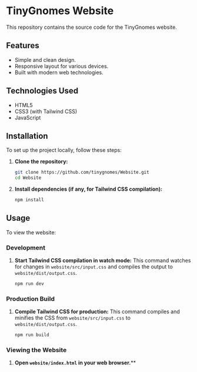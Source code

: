 # TinyGnomes Website

This repository contains the source code for the TinyGnomes website.

## Features

*   Simple and clean design.
*   Responsive layout for various devices.
*   Built with modern web technologies.

## Technologies Used

*   HTML5
*   CSS3 (with Tailwind CSS)
*   JavaScript

## Installation

To set up the project locally, follow these steps:

1.  **Clone the repository:**
    ```bash
    git clone https://github.com/tinygnomes/Website.git
    cd Website
    ```
2.  **Install dependencies (if any, for Tailwind CSS compilation):**
    ```bash
    npm install
    ```

## Usage

To view the website:

### Development

1.  **Start Tailwind CSS compilation in watch mode:**
    This command watches for changes in `website/src/input.css` and compiles the output to `website/dist/output.css`.
    ```bash
    npm run dev
    ```

### Production Build

1.  **Compile Tailwind CSS for production:**
    This command compiles and minifies the CSS from `website/src/input.css` to `website/dist/output.css`.
    ```bash
    npm run build
    ```

### Viewing the Website

1.  **Open `website/index.html` in your web browser.****
